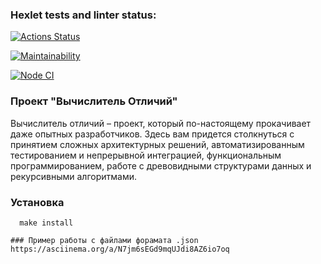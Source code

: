 ### Hexlet tests and linter status:
[![Actions Status](https://github.com/GeorgyKomkov/frontend-project-46/workflows/hexlet-check/badge.svg)](https://github.com/GeorgyKomkov/frontend-project-46/actions)

[![Maintainability](https://api.codeclimate.com/v1/badges/f2e2ca4f984049ff7e82/maintainability)](https://codeclimate.com/github/GeorgyKomkov/frontend-project-46/maintainability)

[![Node CI](https://github.com/GeorgyKomkov/frontend-project-46/actions/workflows/node.js.yml/badge.svg)](https://github.com/GeorgyKomkov/frontend-project-46/actions/workflows/node.js.yml)


 ### Проект "Вычислитель Отличий"
Вычислитель отличий – проект, который по-настоящему прокачивает даже опытных разработчиков. Здесь вам придется столкнуться с принятием сложных архитектурных решений, автоматизированным тестированием и непрерывной интеграцией, функциональным программированием, работе с древовидными структурами данных и рекурсивными алгоритмами.
 ### Установка
```
  make install
```

 

```
### Пример работы с файлами форамата .json
https://asciinema.org/a/N7jm6sEGd9mqUJdi8AZ6io7oq